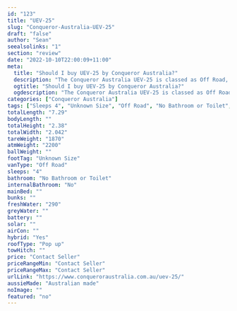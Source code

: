```yaml
---
id: "123"
title: "UEV-25"
slug: "Conqueror-Australia-UEV-25"
draft: "false"
author: "Sean"
seealsolinks: "1"
section: "review"
date: "2022-10-10T22:00:09+11:00"
meta:
  title: "Should I buy UEV-25 by Conqueror Australia?"
  description: "The Conqueror Australia UEV-25 is classed as Off Road, and sleeps 4 people. It is Australian made and comes in at Unknown Size. It generally has No Bathroom or Toilet."
  ogtitle: "Should I buy UEV-25 by Conqueror Australia?"
  ogdescription: "The Conqueror Australia UEV-25 is classed as Off Road, and sleeps 4 people. It is Australian made and comes in at Unknown Size. It generally has No Bathroom or Toilet."
categories: ["Conqueror Australia"]
tags: ["Sleeps 4", "Unknown Size", "Off Road", "No Bathroom or Toilet", "Pop up", "Price Unknown"]
totalLength: "7.29"
bodyLength: ""
totalHeight: "2.38"
totalWidth: "2.042"
tareWeight: "1870"
atmWeight: "2200"
ballWeight: ""
footTag: "Unknown Size"
vanType: "Off Road"
sleeps: "4"
bathroom: "No Bathroom or Toilet"
internalBathroom: "No"
mainBed: ""
bunks: ""
freshWater: "290"
greyWater: ""
battery: ""
solar: ""
airCon: ""
hybrid: "Yes"
roofType: "Pop up"
towHitch: ""
price: "Contact Seller"
priceRangeMin: "Contact Seller"
priceRangeMax: "Contact Seller"
urlLink: "https://www.conqueroraustralia.com.au/uev-25/"
aussieMade: "Australian made"
noImage: ""
featured: "no"
---
```

